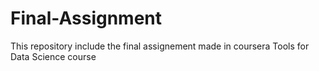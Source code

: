 # Final-Assignment
This repository include the final assignement made in coursera Tools for Data Science course

